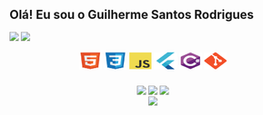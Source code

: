 <h2>Olá! Eu sou o Guilherme Santos Rodrigues</h2>

<div>
    <a href="https://github.com/Gui-Sr"></a>
    <img height="180em" src="https://github-readme-stats.vercel.app/api?username=Gui-Sr&show_icons=true&theme=algolia&include_all_commits=true&count_private=true" />
    <img height="180em" src="https://github-readme-stats.vercel.app/api/top-langs/?username=Gui-Sr&layout=compact&langs_count=16&theme=github_dark"/>
</div>

<div align="center"><br>
    <img align="center" alt="Gui-HTML" height="30" width="40" src="https://raw.githubusercontent.com/devicons/devicon/master/icons/html5/html5-original.svg">
    <img align="center" alt="Gui-CSS" height="30" width="40" src="https://raw.githubusercontent.com/devicons/devicon/master/icons/css3/css3-original.svg">
    <img align="center" alt="Gui-JS" height="30" width="40" src="https://raw.githubusercontent.com/devicons/devicon/master/icons/javascript/javascript-original.svg">
    <img align="center" alt="Gui-Flutter" height="30" width="40" src="https://raw.githubusercontent.com/devicons/devicon/master/icons/flutter/flutter-original.svg">
    <img align="center" alt="Gui-C#" height="30" width="40" src="https://raw.githubusercontent.com/devicons/devicon/master/icons/csharp/csharp-original.svg">
    <img align="center" alt="Gui-Git" height="30" width="40" src="https://raw.githubusercontent.com/devicons/devicon/master/icons/git/git-original.svg">
</div>

##

<div align="center">
    <a href="mailto:guilhermesrcontato@gmail.com" target="_blank"><img src="https://img.shields.io/badge/Gmail-D14836?style=for-the-badge&logo=gmail&logoColor=white"></a>
    <a href="https://www.linkedin.com/in/guilherme-santos-rodrigues-738a951a1/" target="_blank"><img src="https://img.shields.io/badge/LinkedIn-0077B5?style=for-the-badge&logo=linkedin&logoColor=white"></a>
    <a href="https://github.com/Gui-Sr" target="_blank"><img src="https://img.shields.io/badge/GitHub-100000?style=for-the-badge&logo=github&logoColor=white"></a>
</div>

<div align="center">
    <img src="https://github.com/Gui-Sr/Gui-Sr/blob/output/github-contribution-grid-snake.svg">
</div>
